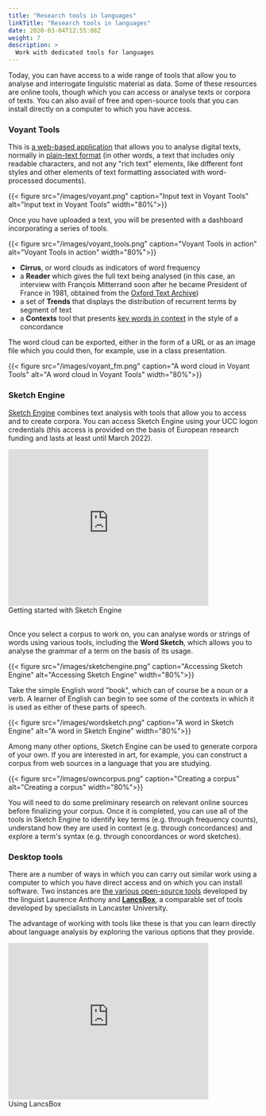 ```yaml
---
title: "Research tools in languages"
linkTitle: "Research tools in languages"
date: 2020-03-04T12:55:08Z
weight: 7
description: >
  Work with dedicated tools for languages
---
```


Today, you can have access to a wide range of tools that allow you to analyse and interrogate linguistic material as data. Some of these resources are online tools, though which you can access or analyse texts or corpora of texts. You can also avail of free and open-source tools that you can install directly on a computer to which you have access.

### Voyant Tools

This is [a web-based application](https://voyant-tools.org/) that allows you to analyse digital texts, normally in [plain-text format](/docs/writing/file-formats/#plain-text-formats) (in other words, a text that includes only readable characters, and not any "rich text" elements, like different font styles and other elements of text formatting associated with word-processed documents).

{{< figure src="/images/voyant.png" caption="Input text in Voyant Tools" alt="Input text in Voyant Tools" width="80%">}}

Once you have uploaded a text, you will be presented with a dashboard incorporating a series of tools.

{{< figure src="/images/voyant_tools.png" caption="Voyant Tools in action" alt="Voyant Tools in action" width="80%">}}

- **Cirrus**, or word clouds as indicators of word frequency
- a **Reader** which gives the full text being analysed (in this case, an interview with François Mitterrand soon after he became President of France in 1981, obtained from the [Oxford Text Archive](https://ota.bodleian.ox.ac.uk/repository/xmlui/handle/20.500.12024/2466))
- a set of **Trends** that displays the distribution of recurrent terms by segment of text
- a **Contexts** tool that presents [key words in context](https://www.sketchengine.eu/my_keywords/kwic/) in the style of a concordance

The word cloud can be exported, either in the form of a URL or as an image file which you could then, for example, use in a class presentation.

{{< figure src="/images/voyant_fm.png" caption="A word cloud in Voyant Tools" alt="A word cloud in Voyant Tools" width="80%">}}

### Sketch Engine

[Sketch Engine](https://www.sketchengine.eu/) combines text analysis with tools that allow you to access and to create corpora. You can access Sketch Engine using your UCC logon credentials (this access is provided on the basis of European research funding and lasts at least until March 2022). 

<iframe width="80%" height="315" src="https://www.youtube.com/embed/f4eszLB47Qk" frameborder="0" allow="accelerometer; autoplay; encrypted-media; gyroscope; picture-in-picture" allowfullscreen></iframe> 

<figcaption>Getting started with Sketch Engine</figcaption>
&nbsp;

Once you select a corpus to work on, you can analyse words or strings of words using various tools, including the **Word Sketch**, which allows you to analyse the grammar of a term on the basis of its usage.

{{< figure src="/images/sketchengine.png" caption="Accessing Sketch Engine" alt="Accessing Sketch Engine" width="80%">}}

Take the simple English word "book", which can of course be a noun or a verb. A learner of English can begin to see some of the contexts in which it is used as either of these parts of speech.

{{< figure src="/images/wordsketch.png" caption="A word in Sketch Engine" alt="A word in Sketch Engine" width="80%">}}

Among many other options, Sketch Engine can be used to generate corpora of your own. If you are interested in art, for example, you can construct a corpus from web sources in a language that you are studying. 

{{< figure src="/images/owncorpus.png" caption="Creating a corpus" alt="Creating a corpus" width="80%">}}

You will need to do some preliminary research on relevant online sources before finalizing your corpus. Once it is completed, you can use all of the tools in Sketch Engine to identify key terms (e.g. through frequency counts), understand how they are used in context (e.g. through concordances) and explore a term's syntax (e.g. through concordances or word sketches).

### Desktop tools

There are a number of ways in which you can carry out similar work using a computer to which you have direct access and on which you can install software. Two instances are [the various open-source tools](https://www.laurenceanthony.net/software.html) developed by the linguist Laurence Anthony and **[LancsBox](http://corpora.lancs.ac.uk/lancsbox/)**, a comparable set of tools developed by specialists in Lancaster University.

The advantage of working with tools like these is that you can learn directly about language analysis by exploring the various options that they provide. 

<iframe width="80%" height="315" src="https://www.youtube.com/embed/7SFJMFUP83Y" frameborder="0" allow="accelerometer; autoplay; encrypted-media; gyroscope; picture-in-picture" allowfullscreen></iframe>

<figcaption>Using LancsBox</figcaption>
&nbsp;
